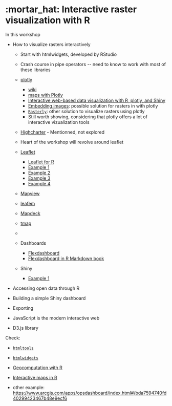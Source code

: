 # :mortar_hat: Interactive raster visualization with R

In this workshop

- How to visualize rasters interactively
  - Start with htmlwidgets, developed by RStudio
  - Crash course in pipe operators -- need to know to work with most of these libraries
  - [plotly](https://plotly.com/r/)
    - [wiki](https://en.wikipedia.org/wiki/Plotly)
    - [maps with Plotly](https://plotly-r.com/maps.html)
    - [Interactive web-based data visualization with R, plotly, and Shiny](https://plotly-r.com/)
    - [Embedding images](https://plotly-r.com/embedding-images.html): possible solution for rasters in with plotly
    - [`Rasterly`](https://github.com/plotly/rasterly): other solution to visualize rasters using plotly
    - Still worth showing, considering that plotly offers a lot of interactive vizualization tools

  - [Highcharter](https://jkunst.com/highcharter/) - Mentionned, not explored

  - Heart of the workshop will revolve around leaflet
  - [Leaflet](https://leafletjs.com/)
    - [Leaflet for R](https://rstudio.github.io/leaflet/)
    - [Example 1](https://medium.com/civis-analytics/making-interactive-maps-of-public-data-in-r-d360c0e13f13)
    - [Example 2](https://hansenjohnson.org/post/interactive-maps-in-r/)
    - [Example 3](https://towardsdatascience.com/making-interactive-maps-in-r-with-less-than-15-lines-of-code-bfd81f587e12)
    - [Example 4](https://www.earthdatascience.org/courses/earth-analytics/spatial-data-r/make-interactive-maps-with-leaflet-r/)
  - [Mapview](https://r-spatial.github.io/mapview/)
  - [leafem](https://r-spatial.github.io/mapview/articles/articles/mapview_06-add.html)
  - [Mapdeck](https://github.com/SymbolixAU/mapdeck)
  - [tmap](https://cran.r-project.org/web/packages/tmap/vignettes/tmap-getstarted.html)
  -
  - Dashboards
    - [Flexdashboard](https://rmarkdown.rstudio.com/flexdashboard/)
    - [Flexdashboard in R Markdown book](https://bookdown.org/yihui/rmarkdown/dashboards.html)
  - Shiny
    - [Example 1](https://rviews.rstudio.com/2019/10/09/building-interactive-world-maps-in-shiny/)
- Accessing open data through R
- Building a simple Shiny dashboard
- Exporting



- JavaScript is the modern interactive web
- D3.js library


Check:

- [`htmltools`](https://CRAN.R-project.org/package=htmltools)
- [`htmlwidgets`](https://CRAN.R-project.org/package=htmlwidgets)
- [Geocomputation with R](https://geocompr.robinlovelace.net/adv-map.html)
- [Interactive maps in R](https://bhaskarvk.github.io/user2017.geodataviz/notebooks/03-Interactive-Maps.nb.html)


- other example: https://www.arcgis.com/apps/opsdashboard/index.html#/bda7594740fd40299423467b48e9ecf6

